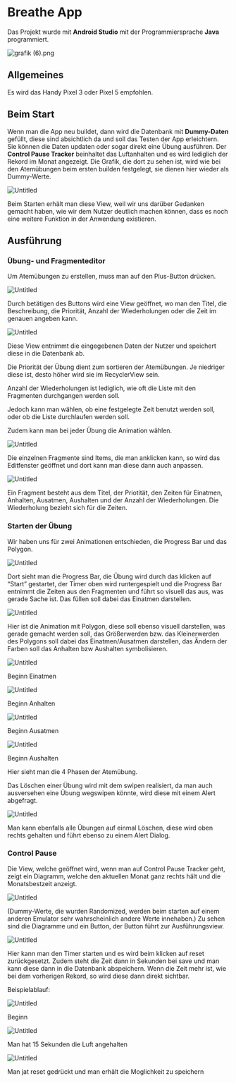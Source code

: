 # Breathe App

Das Projekt wurde mit **Android Studio** mit der Programmiersprache **Java** programmiert.

![grafik (6).png](Projekt%20Re%20f45a1/grafik_(6).png)

## Allgemeines

Es wird das Handy Pixel 3 oder Pixel 5 empfohlen.

## Beim Start

Wenn man die App neu buildet, dann wird die Datenbank mit **Dummy-Daten** gefüllt, diese sind absichtlich da und soll das Testen der App erleichtern. Sie können die Daten updaten oder sogar direkt eine Übung ausführen. 
Der **Control Pause Tracker** beinhaltet das Luftanhalten und es wird lediglich der Rekord im Monat angezeigt. Die Grafik, die dort zu sehen ist, wird wie bei den Atemübungen beim ersten builden festgelegt, sie dienen hier wieder als Dummy-Werte.

![Untitled](Projekt%20Re%20f45a1/Untitled.png)

Beim Starten erhält man diese View, weil wir uns darüber Gedanken gemacht haben, wie wir dem Nutzer deutlich machen können, dass es noch eine weitere Funktion in der Anwendung existieren.

## Ausführung

### Übung- und Fragmenteditor

Um Atemübungen zu erstellen, muss man auf den Plus-Button drücken.

![Untitled](Projekt%20Re%20f45a1/Untitled%201.png)

Durch betätigen des Buttons wird eine View geöffnet, wo man den Titel, die Beschreibung, die Priorität, Anzahl der Wiederholungen oder die Zeit im genauen angeben kann.

![Untitled](Projekt%20Re%20f45a1/Untitled%202.png)

Diese View entnimmt die eingegebenen Daten der Nutzer und speichert diese in die Datenbank ab. 

Die Priorität der Übung dient zum sortieren der Atemübungen. Je niedriger diese ist, desto höher wird sie im RecyclerView sein.

Anzahl der Wiederholungen ist lediglich, wie oft die Liste mit den Fragmenten durchgangen werden soll.

Jedoch kann man wählen, ob eine festgelegte Zeit benutzt werden soll, oder ob die Liste durchlaufen werden soll.

Zudem kann man bei jeder Übung die Animation wählen.

![Untitled](Projekt%20Re%20f45a1/Untitled%203.png)

Die einzelnen Fragmente sind Items, die man anklicken kann, so wird das Editfenster geöffnet und dort kann man diese dann auch anpassen.

![Untitled](Projekt%20Re%20f45a1/Untitled%204.png)

Ein Fragment besteht aus dem Titel, der Priotität, den Zeiten für Einatmen, Anhalten, Ausatmen, Aushalten und der Anzahl der Wiederholungen. Die Wiederholung bezieht sich für die Zeiten.

### Starten der Übung

Wir haben uns für zwei Animationen entschieden, die Progress Bar und das Polygon. 

![Untitled](Projekt%20Re%20f45a1/Untitled%205.png)

Dort sieht man die Progress Bar, die Übung wird durch das klicken auf “Start” gestartet, der Timer oben wird runtergespielt und die Progress Bar entnimmt die Zeiten aus den Fragmenten und führt so visuell das aus, was gerade Sache ist. Das füllen soll dabei das Einatmen darstellen.

![Untitled](Projekt%20Re%20f45a1/Untitled%206.png)

Hier ist die Animation mit Polygon, diese soll ebenso visuell darstellen, was gerade gemacht werden soll, das Größerwerden  bzw. das Kleinerwerden des Polygons soll dabei das Einatmen/Ausatmen darstellen, das Ändern der Farben soll das Anhalten bzw Aushalten symbolisieren. 

![Untitled](Projekt%20Re%20f45a1/Untitled%207.png)

Beginn Einatmen

![Untitled](Projekt%20Re%20f45a1/Untitled%208.png)

Beginn Anhalten

![Untitled](Projekt%20Re%20f45a1/Untitled%209.png)

Beginn Ausatmen

![Untitled](Projekt%20Re%20f45a1/Untitled%2010.png)

Beginn Aushalten

Hier sieht man die 4 Phasen der Atemübung.

Das Löschen einer Übung wird mit dem swipen realisiert, da man auch ausversehen eine Übung wegswipen könnte, wird diese mit einem Alert abgefragt.

![Untitled](Projekt%20Re%20f45a1/Untitled%2011.png)

Man kann ebenfalls alle Übungen auf einmal Löschen, diese wird  oben rechts gehalten und führt ebenso zu einem Alert Dialog.

### Control Pause

Die View, welche geöffnet wird, wenn man auf Control Pause Tracker geht, zeigt ein Diagramm, welche den aktuellen Monat ganz rechts hält und die Monatsbestzeit anzeigt. 

![Untitled](Projekt%20Re%20f45a1/Untitled%2012.png)

(Dummy-Werte, die wurden Randomized, werden beim starten auf einem anderen Emulator sehr wahrscheinlich andere Werte innehaben.) Zu sehen sind die Diagramme und ein Button, der Button führt zur Ausführungsview.

![Untitled](Projekt%20Re%20f45a1/Untitled%2013.png)

Hier kann man den Timer starten und es wird beim klicken auf reset zurückgesetzt. Zudem steht die Zeit dann in Sekunden bei save und man kann diese dann in die Datenbank abspeichern. Wenn die Zeit mehr ist, wie bei dem vorherigen Rekord, so wird diese dann direkt sichtbar.

Beispielablauf:

![Untitled](Projekt%20Re%20f45a1/Untitled%2014.png)

Beginn

![Untitled](Projekt%20Re%20f45a1/Untitled%2015.png)

Man hat 15 Sekunden die Luft angehalten

![Untitled](Projekt%20Re%20f45a1/Untitled%2016.png)

Man jat reset gedrückt und man erhält die Moglichkeit zu speichern
